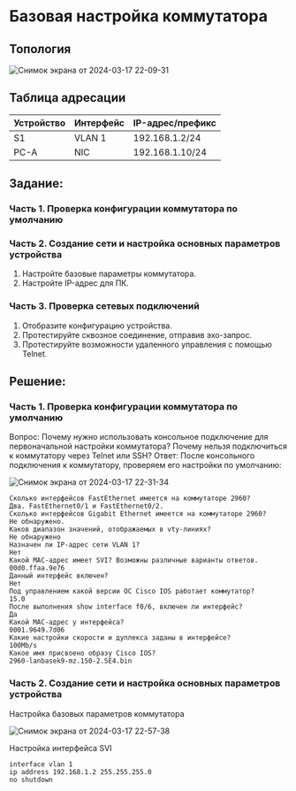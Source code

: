 # Базовая настройка коммутатора
## Топология
![Снимок экрана от 2024-03-17 22-09-31](https://github.com/maxeona/otus-base-networks/assets/53625941/a8282b7b-6ffa-473d-a33f-2f48bc6af7c7)
## Таблица адресации
| Устройство               | Интерфейс              | IP-адрес/префикс |
|--------------------------|------------------------|------------------|
| S1                       | VLAN 1                 | 192.168.1.2/24   |
| PC-A                     | NIC                    | 192.168.1.10/24  |

## Задание:
### Часть 1. Проверка конфигурации коммутатора по умолчанию
### Часть 2. Создание сети и настройка основных параметров устройства
  1. Настройте базовые параметры коммутатора.
  2. Настройте IP-адрес для ПК.
### Часть 3. Проверка сетевых подключений
  1. Отобразите конфигурацию устройства.
  2. Протестируйте сквозное соединение, отправив эхо-запрос.
  3. Протестируйте возможности удаленного управления с помощью Telnet.

## Решение:
### Часть 1. Проверка конфигурации коммутатора по умолчанию
Вопрос: 
Почему нужно использовать консольное подключение для первоначальной настройки коммутатора? Почему нельзя подключиться к коммутатору через Telnet или SSH?
Ответ:
После консольного подключения к коммутатору, проверяем его настройки по умолчанию:

![Снимок экрана от 2024-03-17 22-31-34](https://github.com/maxeona/otus-base-networks/assets/53625941/a82ffd99-c5cb-4e05-96f6-b53366fe1670)
```
Сколько интерфейсов FastEthernet имеется на коммутаторе 2960?
Два. FastEthernet0/1 и FastEthernet0/2.
Сколько интерфейсов Gigabit Ethernet имеется на коммутаторе 2960?
Не обнаружено.
Каков диапазон значений, отображаемых в vty-линиях?
Не обнаружено
Назначен ли IP-адрес сети VLAN 1?
Нет
Какой MAC-адрес имеет SVI? Возможны различные варианты ответов.
00d0.ffaa.9e76
Данный интерфейс включен?
Нет
Под управлением какой версии ОС Cisco IOS работает коммутатор?
15.0
После выполнения show interface f0/6, включен ли интерфейс?
Да
Какой MAC-адрес у интерфейса?
0001.9649.7d06
Какие настройки скорости и дуплекса заданы в интерфейсе?
100Mb/s
Какое имя присвоено образу Cisco IOS?
2960-lanbasek9-mz.150-2.SE4.bin
```
### Часть 2. Создание сети и настройка основных параметров устройства
Настройка базовых параметров коммутатора

![Снимок экрана от 2024-03-17 22-57-38](https://github.com/maxeona/otus-base-networks/assets/53625941/0e8126b8-6612-4a99-9198-9ebc91966ef0)

Настройка интерфейса SVI
```
interface vlan 1
ip address 192.168.1.2 255.255.255.0
no shutdown
```
